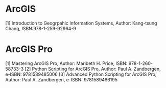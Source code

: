 # ArcGIS

[1] Introduction to Geogrpahic Information Systems, Author: Kang-tsung Chang, ISBN:978-1-259-92964-9

# ArcGIS Pro

[1] Mastering ArcGIS Pro, 
Author: Maribeth H. Price, 
ISBN: 978-1-260-58733-3
[2] Python Scripting for ArcGIS Pro, 
Author: Paul A. Zandbergen, 
e-ISBN: 9781589485006
[3] Advanced Python Scripting for ArcGIS Pro, 
Author: Paul A. Zandbergen, 
e-ISBN: 9781589486195 
